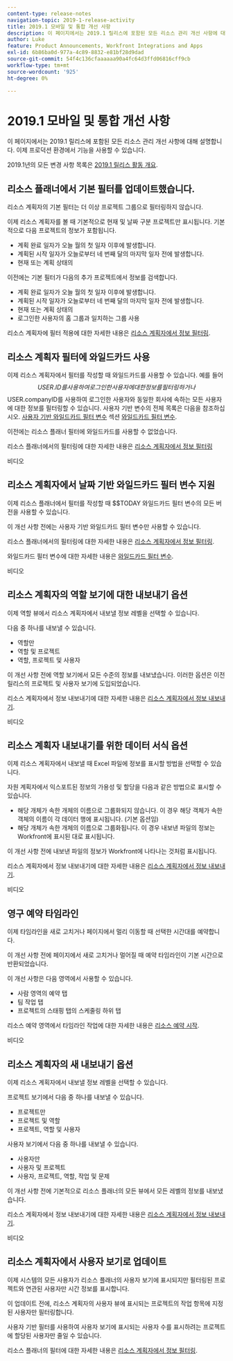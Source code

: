 ```yaml
---
content-type: release-notes
navigation-topic: 2019-1-release-activity
title: 2019.1 모바일 및 통합 개선 사항
description: 이 페이지에서는 2019.1 릴리스에 포함된 모든 리소스 관리 개선 사항에 대해 설명합니다. 이제 프로덕션 환경에서 기능을 사용할 수 있습니다.
author: Luke
feature: Product Announcements, Workfront Integrations and Apps
exl-id: 6b86ba0d-977a-4c89-8832-e81bf28d9dad
source-git-commit: 54f4c136cfaaaaaa90a4fc64d3ffd06816cff9cb
workflow-type: tm+mt
source-wordcount: '925'
ht-degree: 0%

---
```


# 2019.1 모바일 및 통합 개선 사항

이 페이지에서는 2019.1 릴리스에 포함된 모든 리소스 관리 개선 사항에 대해 설명합니다. 이제 프로덕션 환경에서 기능을 사용할 수 있습니다.

2019.1년의 모든 변경 사항 목록은 [2019.1 릴리스 활동 개요](../../../../product-announcements/product-releases/quarterly-release-archive/2019.1-release-activity/2019.1-release-activity-overview.md).

## 리소스 플래너에서 기본 필터를 업데이트했습니다.

리소스 계획자의 기본 필터는 더 이상 프로젝트 그룹으로 필터링하지 않습니다.

이제 리소스 계획자를 볼 때 기본적으로 현재 및 날짜 구분 프로젝트만 표시됩니다. 기본적으로 다음 프로젝트의 정보가 포함됩니다.

* 계획 완료 일자가 오늘 월의 첫 일자 이후에 발생합니다.
* 계획된 시작 일자가 오늘로부터 네 번째 달의 마지막 일자 전에 발생합니다.
* 현재 또는 계획 상태의

이전에는 기본 필터가 다음의 추가 프로젝트에서 정보를 검색합니다.

* 계획 완료 일자가 오늘 월의 첫 일자 이후에 발생합니다.
* 계획된 시작 일자가 오늘로부터 네 번째 달의 마지막 일자 전에 발생합니다.
* 현재 또는 계획 상태의
* 로그인한 사용자의 홈 그룹과 일치하는 그룹 사용

리소스 계획자에 필터 적용에 대한 자세한 내용은 [리소스 계획자에서 정보 필터링](../../../../resource-mgmt/resource-planning/filter-resource-planner.md).

## 리소스 계획자 필터에 와일드카드 사용

이제 리소스 계획자에서 필터를 작성할 때 와일드카드를 사용할 수 있습니다. 예를 들어 $$USER.ID를 사용하여 로그인한 사용자에 대한 정보를 필터링하거나 $$USER.companyID를 사용하여 로그인한 사용자와 동일한 회사에 속하는 모든 사용자에 대한 정보를 필터링할 수 있습니다. 사용자 기반 변수의 전체 목록은 다음을 참조하십시오. [사용자 기반 와일드카드 필터 변수](../../../../reports-and-dashboards/reports/reporting-elements/understand-wildcard-filter-variables.md#user-based-variables) 섹션 [와일드카드 필터 변수](../../../../reports-and-dashboards/reports/reporting-elements/understand-wildcard-filter-variables.md).

이전에는 리소스 플래너 필터에 와일드카드를 사용할 수 없었습니다.

리소스 플래너에서의 필터링에 대한 자세한 내용은 [리소스 계획자에서 정보 필터링](../../../../resource-mgmt/resource-planning/filter-resource-planner.md)

비디오

## 리소스 계획자에서 날짜 기반 와일드카드 필터 변수 지원

이제 리소스 플래너에서 필터를 작성할 때 $$TODAY 와일드카드 필터 변수의 모든 버전을 사용할 수 있습니다.

이 개선 사항 전에는 사용자 기반 와일드카드 필터 변수만 사용할 수 있습니다.

리소스 플래너에서의 필터링에 대한 자세한 내용은 [리소스 계획자에서 정보 필터링](../../../../resource-mgmt/resource-planning/filter-resource-planner.md).

와일드카드 필터 변수에 대한 자세한 내용은 [와일드카드 필터 변수](../../../../reports-and-dashboards/reports/reporting-elements/understand-wildcard-filter-variables.md).

비디오

## 리소스 계획자의 역할 보기에 대한 내보내기 옵션

이제 역할 뷰에서 리소스 계획자에서 내보낼 정보 레벨을 선택할 수 있습니다.

다음 중 하나를 내보낼 수 있습니다.

* 역할만
* 역할 및 프로젝트
* 역할, 프로젝트 및 사용자

이 개선 사항 전에 역할 보기에서 모든 수준의 정보를 내보냈습니다. 이러한 옵션은 이전 릴리스의 프로젝트 및 사용자 보기에 도입되었습니다.

리소스 계획자에서 정보 내보내기에 대한 자세한 내용은 [리소스 계획자에서 정보 내보내기](../../../../resource-mgmt/resource-planning/export-resource-planner.md).

비디오

## 리소스 계획자 내보내기를 위한 데이터 서식 옵션

이제 리소스 계획자에서 내보낼 때 Excel 파일에 정보를 표시할 방법을 선택할 수 있습니다.

자원 계획자에서 익스포트된 정보의 가용성 및 할당을 다음과 같은 방법으로 표시할 수 있습니다.

* 해당 개체가 속한 개체의 이름으로 그룹화되지 않습니다. 이 경우 해당 객체가 속한 객체의 이름이 각 데이터 행에 표시됩니다. (기본 옵션임)
* 해당 개체가 속한 개체의 이름으로 그룹화됩니다. 이 경우 내보낸 파일의 정보는 Workfront에 표시된 대로 표시됩니다.

이 개선 사항 전에 내보낸 파일의 정보가 Workfront에 나타나는 것처럼 표시됩니다.

리소스 계획자에서 정보 내보내기에 대한 자세한 내용은 [리소스 계획자에서 정보 내보내기](../../../../resource-mgmt/resource-planning/export-resource-planner.md).

비디오

## 영구 예약 타임라인

이제 타임라인을 새로 고치거나 페이지에서 멀리 이동할 때 선택한 시간대를 예약합니다.

이 개선 사항 전에 페이지에서 새로 고치거나 멀어질 때 예약 타임라인이 기본 시간으로 반환되었습니다.

이 개선 사항은 다음 영역에서 사용할 수 있습니다.

* 사람 영역의 예약 탭
* 팀 작업 탭
* 프로젝트의 스태핑 탭의 스케줄링 하위 탭

리소스 예약 영역에서 타임라인 작업에 대한 자세한 내용은 [리소스 예약 시작](../../../../resource-mgmt/resource-scheduling/get-started-resource-scheduling.md).

비디오

## 리소스 계획자의 새 내보내기 옵션

이제 리소스 계획자에서 내보낼 정보 레벨을 선택할 수 있습니다.

프로젝트 보기에서 다음 중 하나를 내보낼 수 있습니다.

* 프로젝트만
* 프로젝트 및 역할
* 프로젝트, 역할 및 사용자

사용자 보기에서 다음 중 하나를 내보낼 수 있습니다.

* 사용자만
* 사용자 및 프로젝트
* 사용자, 프로젝트, 역할, 작업 및 문제

이 개선 사항 전에 기본적으로 리소스 플래너의 모든 뷰에서 모든 레벨의 정보를 내보냈습니다.

리소스 계획자에서 정보 내보내기에 대한 자세한 내용은 [리소스 계획자에서 정보 내보내기](../../../../resource-mgmt/resource-planning/export-resource-planner.md).

비디오

## 리소스 계획자에서 사용자 보기로 업데이트

이제 시스템의 모든 사용자가 리소스 플래너의 사용자 보기에 표시되지만 필터링된 프로젝트와 연관된 사용자만 시간 정보를 표시합니다.

이 업데이트 전에, 리소스 계획자의 사용자 뷰에 표시되는 프로젝트의 작업 항목에 지정된 사용자만 필터링합니다.

사용자 기반 필터를 사용하여 사용자 보기에 표시되는 사용자 수를 표시하려는 프로젝트에 할당된 사용자만 줄일 수 있습니다.

리소스 플래너의 필터에 대한 자세한 내용은 [리소스 계획자에서 정보 필터링](../../../../resource-mgmt/resource-planning/filter-resource-planner.md).
